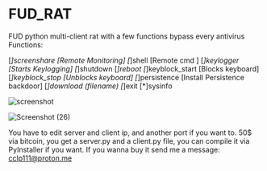 # FUD_RAT
FUD python multi-client rat with a few functions bypass every antivirus
Functions:

[*]screenshare [Remote Monitoring]
[*]shell [Remote cmd ]
[*]keylogger [Starts Keylogging]
[*]shutdown
[*]reboot
[*]keyblock_start [Blocks keyboard]
[*]keyblock_stop [Unblocks keyboard]
[*]persistence [Install Persistence backdoor]
[*]download (filename)
[*]exit
[*]sysinfo



![screenshot](https://user-images.githubusercontent.com/124306950/219351190-06b7b554-b628-41ee-a7b6-46a51f10531e.png)

![Screenshot (26)](https://user-images.githubusercontent.com/124306950/219351500-657d252d-dbf5-4c57-966a-9fecc6a5894b.png)




You have to edit server and client ip, and another port if you want to.
50$ via bitcoin, you get a server.py and a client.py file, you can compile it via PyInstaller if you want.
If you wanna buy it send me a message:
cclp111@proton.me

